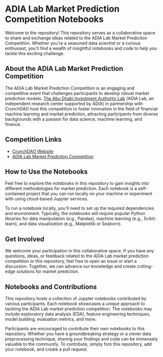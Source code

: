 # ADIA Lab Market Prediction Competition Notebooks

Welcome to the repository! This repository serves as a collaborative space to share and exchange ideas related to the ADIA Lab Market Prediction Competition. 
Whether you're a seasoned data scientist or a curious enthusiast, you'll find a wealth of insightful notebooks and code to help you tackle this exciting challenge.

## About the ADIA Lab Market Prediction Competition

The ADIA Lab Market Prediction Competition is an engaging and competitive event that challenges participants to develop robust market prediction models. 
[The Abu Dhabi Investment Authority Lab](https://www.adialab.ae/) (ADIA Lab, an independent research center supported by ADIA) in partnership with CrunchDAO host this competition to foster innovation in the field of financial machine learning and market prediction,
attracting participants from diverse backgrounds with a passion for data science, machine learning, and finance.

## Competition Links

- [CrunchDAO Website](https://www.crunchdao.com)
- [ADIA Lab Market Prediction Competition](https://www.crunchdao.com/live/adialab)

## How to Use the Notebooks

Feel free to explore the notebooks in this repository to gain insights into different methodologies for market prediction. Each notebook is a self-contained project that you can run 
locally on your machine or experiment with using cloud-based Jupyter services.

To run a notebook locally, you'll need to set up the required dependencies and environment. Typically, the notebooks will require popular Python libraries for data manipulation 
(e.g., Pandas), machine learning (e.g., Scikit-learn), and data visualization (e.g., Matplotlib or Seaborn). 


## Get Involved

We welcome your participation in this collaborative space. If you have any questions, ideas, or feedback related to the ADIA Lab market prediction competition or this repository, 
feel free to open an issue or start a discussion. Together, we can advance our knowledge and create cutting-edge solutions for market prediction.


## Notebooks and Contributions

This repository hosts a collection of Jupyter notebooks contributed by various participants. Each notebook showcases a unique approach to tackling the ADIA Lab market prediction competition.
The notebooks may include exploratory data analysis (EDA), feature engineering techniques, model building, evaluation metrics, and more.

Participants are encouraged to contribute their own notebooks to this repository. Whether you have a groundbreaking strategy or a clever data preprocessing technique, 
sharing your findings and code can be immensely valuable to the community. To contribute, simply fork this repository, add your notebook, and create a pull request.
